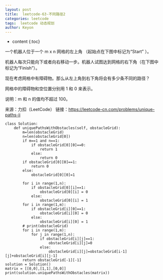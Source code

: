 ```yaml
---
layout: post
title:  leetcode-63-不同路径2
categories: leetcode
tags:  leetcode 动态规划
author: Keyon
---
```

* content
{:toc}

一个机器人位于一个 m x n 网格的左上角 （起始点在下图中标记为“Start” ）。

机器人每次只能向下或者向右移动一步。机器人试图达到网格的右下角（在下图中标记为“Finish”）。

现在考虑网格中有障碍物。那么从左上角到右下角将会有多少条不同的路径？



网格中的障碍物和空位置分别用 1 和 0 来表示。

说明：m 和 n 的值均不超过 100。

来源：力扣（LeetCode）
链接：https://leetcode-cn.com/problems/unique-paths-ii








````
class Solution:
    def uniquePathsWithObstacles(self, obstacleGrid):
        m=len(obstacleGrid)
        n=len(obstacleGrid[0])
        if m==1 and n==1:
            if obstacleGrid[0][0]==0:
                return 1
            else:
                return 0
        if obstacleGrid[0][0]==1:
            return 0
        else:
            obstacleGrid[0][0]=1

        for i in range(1,n):
            if obstacleGrid[0][i]==1:
                obstacleGrid[0][i] = 0
            else:
                obstacleGrid[0][i] = 1
        for i in range(1,m):
            if obstacleGrid[i][0]==1:
                obstacleGrid[i][0] = 0
            else:
                obstacleGrid[i][0] = 1
        # print(obstacleGrid)
        for i in range(1,m):
            for j in range(1,n):
                if obstacleGrid[i][j]==1:
                    obstacleGrid[i][j]=0
                else:
                    obstacleGrid[i][j]=obstacleGrid[i-1][j]+obstacleGrid[i][j-1]
        return obstacleGrid[-1][-1]
solution = Solution()
matrix = [[0,0],[1,1],[0,0]]
print(solution.uniquePathsWithObstacles(matrix))
````